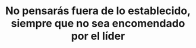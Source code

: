 ---
title: '9. No pensarás fuera de lo establecido, siempre que no sea encomendado por el líder'
description: '---'
image: 'assets/mandamientos/extasis.png'
weight: 9
---